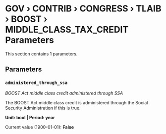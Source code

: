 # GOV › CONTRIB › CONGRESS › TLAIB › BOOST › MIDDLE_CLASS_TAX_CREDIT Parameters

This section contains 1 parameters.

## Parameters

### `administered_through_ssa`
*BOOST Act middle class credit administered through SSA*

The BOOST Act middle class credit is administered through the Social Security Administration if this is true.

**Unit: bool | Period: year**

Current value (1900-01-01): **False**

